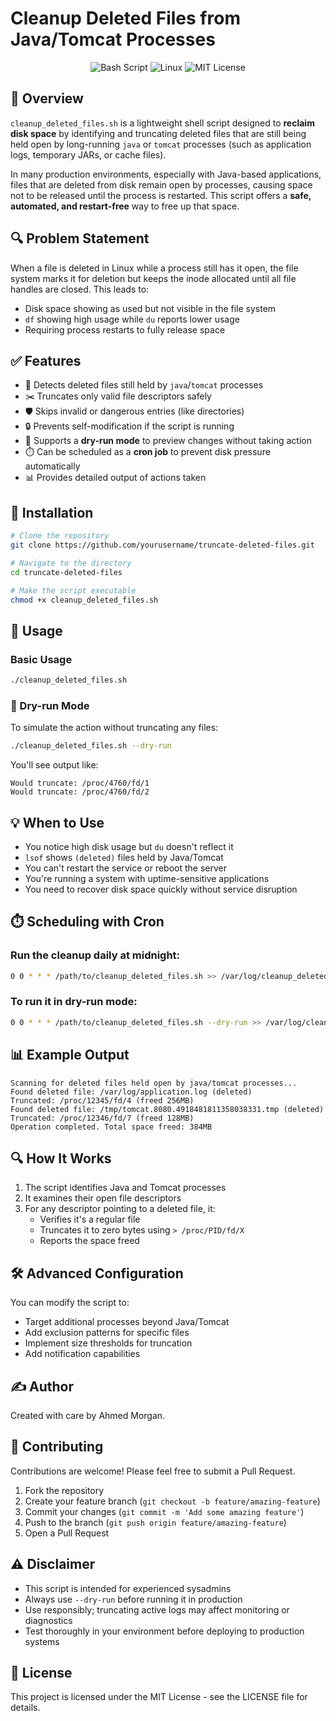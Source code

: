# Cleanup Deleted Files from Java/Tomcat Processes

<div align="center">
    <img src="https://img.shields.io/badge/Shell-Bash-blue?style=flat-square&logo=gnu-bash" alt="Bash Script">
    <img src="https://img.shields.io/badge/Platform-Linux-green?style=flat-square&logo=linux" alt="Linux">
    <img src="https://img.shields.io/badge/License-MIT-yellow?style=flat-square" alt="MIT License">
</div>

## 🧹 Overview

`cleanup_deleted_files.sh` is a lightweight shell script designed to **reclaim disk space** by identifying and truncating deleted files that are still being held open by long-running `java` or `tomcat` processes (such as application logs, temporary JARs, or cache files).

In many production environments, especially with Java-based applications, files that are deleted from disk remain open by processes, causing space not to be released until the process is restarted. This script offers a **safe, automated, and restart-free** way to free up that space.

## 🔍 Problem Statement

When a file is deleted in Linux while a process still has it open, the file system marks it for deletion but keeps the inode allocated until all file handles are closed. This leads to:

- Disk space showing as used but not visible in the file system
- `df` showing high usage while `du` reports lower usage
- Requiring process restarts to fully release space

## ✅ Features

- 🔎 Detects deleted files still held by `java`/`tomcat` processes
- ✂️ Truncates only valid file descriptors safely
- 🛡️ Skips invalid or dangerous entries (like directories)
- 🔒 Prevents self-modification if the script is running
- 🧪 Supports a **dry-run mode** to preview changes without taking action
- ⏱️ Can be scheduled as a **cron job** to prevent disk pressure automatically
- 📊 Provides detailed output of actions taken

## 🚀 Installation

```bash
# Clone the repository
git clone https://github.com/yourusername/truncate-deleted-files.git

# Navigate to the directory
cd truncate-deleted-files

# Make the script executable
chmod +x cleanup_deleted_files.sh
```

## 🔧 Usage

### Basic Usage

```bash
./cleanup_deleted_files.sh
```

### 🧪 Dry-run Mode

To simulate the action without truncating any files:

```bash
./cleanup_deleted_files.sh --dry-run
```

You'll see output like:

```
Would truncate: /proc/4760/fd/1
Would truncate: /proc/4760/fd/2
```

## 💡 When to Use

- You notice high disk usage but `du` doesn't reflect it
- `lsof` shows `(deleted)` files held by Java/Tomcat
- You can't restart the service or reboot the server
- You're running a system with uptime-sensitive applications
- You need to recover disk space quickly without service disruption

## ⏱️ Scheduling with Cron

### Run the cleanup daily at midnight:

```bash
0 0 * * * /path/to/cleanup_deleted_files.sh >> /var/log/cleanup_deleted_files.log 2>&1
```

### To run it in dry-run mode:

```bash
0 0 * * * /path/to/cleanup_deleted_files.sh --dry-run >> /var/log/cleanup_deleted_files.log 2>&1
```

## 📊 Example Output

```
Scanning for deleted files held open by java/tomcat processes...
Found deleted file: /var/log/application.log (deleted)
Truncated: /proc/12345/fd/4 (freed 256MB)
Found deleted file: /tmp/tomcat.8080.4918481811358038331.tmp (deleted)
Truncated: /proc/12346/fd/7 (freed 128MB)
Operation completed. Total space freed: 384MB
```

## 🔍 How It Works

1. The script identifies Java and Tomcat processes
2. It examines their open file descriptors
3. For any descriptor pointing to a deleted file, it:
     - Verifies it's a regular file
     - Truncates it to zero bytes using `> /proc/PID/fd/X`
     - Reports the space freed

## 🛠️ Advanced Configuration

You can modify the script to:
- Target additional processes beyond Java/Tomcat
- Add exclusion patterns for specific files
- Implement size thresholds for truncation
- Add notification capabilities

## ✍️ Author

Created with care by Ahmed Morgan.

## 🤝 Contributing

Contributions are welcome! Please feel free to submit a Pull Request.

1. Fork the repository
2. Create your feature branch (`git checkout -b feature/amazing-feature`)
3. Commit your changes (`git commit -m 'Add some amazing feature'`)
4. Push to the branch (`git push origin feature/amazing-feature`)
5. Open a Pull Request

## ⚠️ Disclaimer

- This script is intended for experienced sysadmins
- Always use `--dry-run` before running it in production
- Use responsibly; truncating active logs may affect monitoring or diagnostics
- Test thoroughly in your environment before deploying to production systems

## 📜 License

This project is licensed under the MIT License - see the LICENSE file for details.
